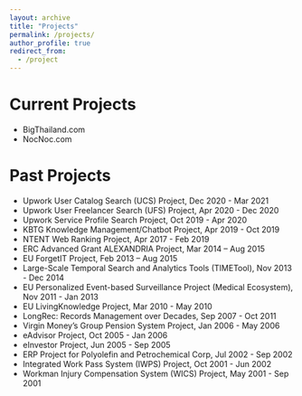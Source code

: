 ```yaml
---
layout: archive
title: "Projects"
permalink: /projects/
author_profile: true
redirect_from:
  - /project
---
```


Current Projects
======
* BigThailand.com
* NocNoc.com

Past Projects
======
* Upwork User Catalog Search (UCS) Project, Dec 2020 - Mar 2021
* Upwork User Freelancer Search (UFS) Project, Apr 2020 - Dec 2020
* Upwork Service Profile Search Project, Oct 2019 - Apr 2020
* KBTG Knowledge Management/Chatbot Project, Apr 2019 - Oct 2019
* NTENT Web Ranking Project, Apr 2017 - Feb 2019
* ERC Advanced Grant ALEXANDRIA Project, Mar 2014 – Aug 2015
* EU ForgetIT Project, Feb 2013 – Aug 2015
* Large-Scale Temporal Search and Analytics Tools (TIMETool), Nov 2013 - Dec 2014
* EU Personalized Event-based Surveillance Project (Medical Ecosystem), Nov 2011 - Jan 2013
* EU LivingKnowledge Project, Mar 2010 - May 2010
* LongRec: Records Management over Decades, Sep 2007 - Oct 2011
* Virgin Money’s Group Pension System Project, Jan 2006 - May 2006
* eAdvisor Project, Oct 2005 - Jan 2006
* eInvestor Project, Jun 2005 - Sep 2005
* ERP Project for Polyolefin and Petrochemical Corp, Jul 2002 - Sep 2002
* Integrated Work Pass System (IWPS) Project, Oct 2001 - Jun 2002
* Workman Injury Compensation System (WICS) Project, May 2001 - Sep 2001